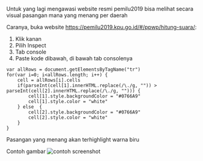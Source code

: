 Untuk yang lagi mengawasi website resmi pemilu2019 
bisa melihat secara visual pasangan mana yang menang per daerah

Caranya, buka website https://pemilu2019.kpu.go.id/#/ppwp/hitung-suara/:
1. Klik kanan 
2. Pilih Inspect
3. Tab console
4. Paste kode dibawah, di bawah tab consolenya
```
var allRows = document.getElementsByTagName("tr")    
for(var i=0; i<allRows.length; i++) { 
    cell = allRows[i].cells
    if(parseInt(cell[1].innerHTML.replace(/\./g, "")) > parseInt(cell[2].innerHTML.replace(/\./g, ""))) {
        cell[1].style.backgroundColor = "#0766A9"
        cell[1].style.color = "white"
    } else  {    
        cell[2].style.backgroundColor = "#0766A9"
        cell[2].style.color = "white"
    }    
}
```

Pasangan yang menang akan terhighlight warna biru

Contoh gambar
![contoh screenshot](https://i.ibb.co/cDyypbz/Screen-Shot-2019-04-25-at-10-24-35-PM.png)
